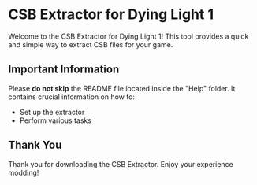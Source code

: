# CSB Extractor for Dying Light 1

Welcome to the CSB Extractor for Dying Light 1! This tool provides a quick and simple way to extract CSB files for your game.

## Important Information

Please **do not skip** the README file located inside the "Help" folder. It contains crucial information on how to:

- Set up the extractor
- Perform various tasks

## Thank You

Thank you for downloading the CSB Extractor. Enjoy your experience modding!
